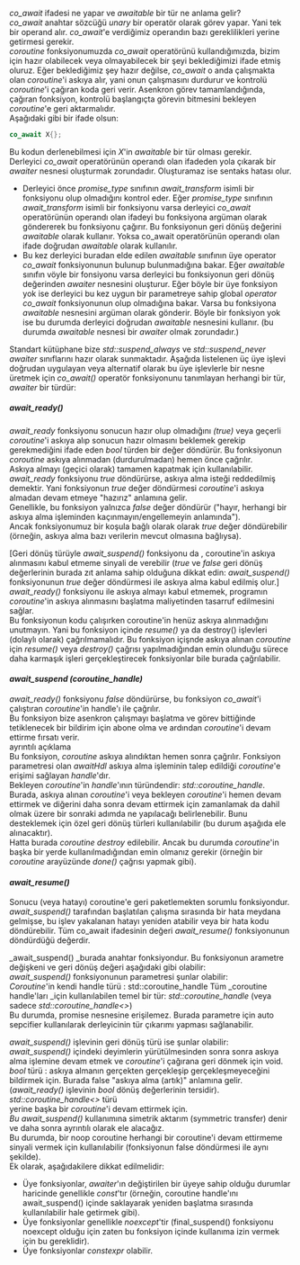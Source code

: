 _co_await_ ifadesi ne yapar ve _awaitable_ bir tür ne anlama gelir?<br>
_co_await_ anahtar sözcüğü _unary_ bir operatör olarak görev yapar. Yani tek bir operand alır. _co_await_'e verdiğimiz operandın bazı gereklilikleri yerine getirmesi gerekir.<br>
_coroutine_ fonksiyonumuzda _co_await_ operatörünü kullandığımızda, bizim için hazır olabilecek veya olmayabilecek bir şeyi beklediğimizi ifade etmiş oluruz.
Eğer beklediğimiz şey hazır değilse, _co_await_ o anda çalışmakta olan _coroutine_'i askıya alır, yani onun çalışmasını durdurur ve kontrolü _coroutine_'i çağıran koda geri verir. Asenkron görev tamamlandığında, çağıran fonksiyon, kontrolü başlangıçta görevin bitmesini bekleyen _coroutine_'e geri aktarmalıdır.<br> 
Aşağıdaki gibi bir ifade olsun:

```cpp
co_await X{};
```
Bu kodun derlenebilmesi için _X_'in _awaitable_ bir tür olması gerekir. <br> 
Derleyici _co_await_ operatörünün operandı olan ifadeden yola çıkarak bir _awaiter_ nesnesi oluşturmak zorundadır. Oluşturamaz ise sentaks hatası olur.
- Derleyici önce _promise_type_ sınıfının _await_transform_ isimli bir fonksiyonu olup olmadığını kontrol eder. Eğer _promise_type_ sınıfının _await_transform_ isimli bir fonksiyonu varsa derleyici _co_await_ operatörünün operandı olan ifadeyi bu fonksiyona argüman olarak göndererek bu fonksiyonu çağırır. Bu fonksiyonun geri dönüş değerini _awaitable_ olarak kullanır. Yoksa co_await operatörünün operandı olan ifade doğrudan _awaitable_ olarak kullanılır.
- Bu kez derleyici buradan elde edilen _awaitable_ sınıfının üye operator _co_await_ fonksiyonunun bulunup bulunmadığına bakar. Eğer _awaitable_ sınıfın vöyle bir fonsiyonu varsa derleyici bu fonksiyonun geri dönüş değerinden _awaiter_ nesnesini oluşturur. Eğer böyle bir üye fonksiyon yok ise derleyici bu kez uygun bir parametreye sahip global _operator co_await_ fonksiyonunun olup olmadığına bakar. Varsa bu fonksiyona _awaitable_ nesnesini argüman olarak gönderir. Böyle bir fonksiyon yok ise bu durumda derleyici doğrudan _awaitable_ nesnesini kullanır. (bu durumda _awaitable_ nesnesi bir _awaiter_ olmak zorundadır.)

Standart kütüphane bize
_std::suspend_always_ ve _std::suspend_never_ _awaiter_ sınıflarını hazır olarak sunmaktadır. 
Aşağıda listelenen üç üye işlevi doğrudan uygulayan veya alternatif olarak bu üye işlevlerle bir nesne üretmek için _co_await()_ operatör fonksiyonunu tanımlayan herhangi bir tür, _awaiter_ bir türdür:

##### _await_ready()_
_await_ready_ fonksiyonu sonucun hazır olup olmadığını _(true)_ veya geçerli _coroutine_'i askıya alıp sonucun hazır olmasını beklemek gerekip gerekmediğini ifade eden _bool_ türden bir değer döndürür. Bu fonksiyonun _coroutine_ askıya alınmadan (durdurulmadan) hemen önce çağrılır.<br>
Askıya almayı (geçici olarak) tamamen kapatmak için kullanılabilir. <br>
_await_ready_ fonksiyonu _true_ döndürürse, askıya alma isteği reddedilmiş demektir. Yani fonksiyonun _true_ değer döndürmesi _coroutine_'i askıya almadan devam etmeye "hazırız" anlamına gelir.<br>
Genellikle, bu fonksiyon yalnızca _false_ değer döndürür ("hayır, herhangi bir askıya alma işleminden kaçınmayın/engellemeyin anlamında").<br> 
Ancak fonksiyonumuz bir koşula bağlı olarak olarak _true_ değer döndürebilir (örneğin, askıya alma bazı verilerin mevcut olmasına bağlıysa).<br>

[Geri dönüş türüyle _await_suspend()_ fonksiyonu da , coroutine'in askıya alınmasını kabul etmeme sinyali de verebilir (_true_ ve _false_ geri dönüş değerlerinin burada zıt anlama sahip olduğuna dikkat edin: _await_suspend()_ fonksiyonunun _true_ değer döndürmesi ile askıya alma kabul edilmiş olur.] <br>
_await_ready()_ fonksiyonu ile askıya almayı kabul etmemek, programın _coroutine_'in askıya alınmasını başlatma maliyetinden tasarruf edilmesini sağlar.<br>
Bu fonksiyonun kodu çalışırken coroutine'in henüz askıya alınmadığını unutmayın. Yani bu fonksiyon içinde _resume()_ ya da destroy() işlevleri (dolaylı olarak) çağrılmamalıdır.
Bu fonksiyon içişnde askıya alınan _coroutine_ için _resume()_ veya _destroy()_ çağrısı yapılmadığından emin olunduğu sürece daha karmaşık işleri gerçekleştirecek fonksiyonlar bile burada çağrılabilir.
<br>

#### _await_suspend (coroutine_handle)_ 
_await_ready()_ fonksiyonu _false_ döndürürse, bu fonksiyon _co_await_'i çalıştıran _coroutine_'in handle'ı ile çağrılır. <br>
Bu fonksiyon bize asenkron çalışmayı başlatma ve görev bittiğinde tetiklenecek bir bildirim için abone olma ve ardından _coroutine_'i devam ettirme fırsatı verir.<br>
ayrıntılı açıklama <br>
Bu fonksiyon, _coroutine_ askıya alındıktan hemen sonra çağrılır. 
Fonksiyon parametresi olan _awaitHdl_ askıya alma işleminin talep edildiği _coroutine_'e erişimi sağlayan _handle_'dır.<br>
Bekleyen _coroutine_'in _handle_'ının türündendir: _std::coroutine_handle<PromiseType>_. <br>
Burada, askıya alınan _coroutine_'i veya bekleyen _coroutine_'i hemen devam ettirmek ve diğerini daha sonra devam ettirmek için zamanlamak da dahil olmak üzere bir sonraki adımda ne yapılacağı belirlenebilir. 
Bunu desteklemek için özel geri dönüş türleri kullanılabilir (bu durum aşağıda ele alınacaktır).<br>
Hatta burada _coroutine_ _destroy_ edilebilir.  Ancak bu durumda _coroutine_'in başka bir yerde kullanılmadığından emin olmanız gerekir (örneğin bir _coroutine_ arayüzünde _done()_ çağrısı yapmak gibi). <br>

#### _await_resume()_
Sonucu (veya hatayı) coroutine'e geri paketlemekten sorumlu fonksiyondur. <br>
_await_suspend()_ tarafından başlatılan çalışma sırasında bir hata meydana gelmişse, bu işlev yakalanan hatayı yeniden atabilir veya bir hata kodu döndürebilir. 
Tüm co_await ifadesinin değeri _await_resume()_ fonksiyonunun döndürdüğü değerdir.


_await_suspend() _burada anahtar fonksiyondur. Bu fonksiyonun arametre değişkeni ve geri dönüş değeri aşağıdaki gibi olabilir:<br>
_await_suspend()_ fonksiyonunun parametresi şunlar olabilir:<br>
_Coroutine_'in kendi handle türü :
std::coroutine_handle<PrmType>
Tüm _coroutine handle'ları _için kullanılabilen temel bir tür: _std::coroutine_handle<void>_ (veya sadece _std::coroutine_handle<>_)<br>
Bu durumda, promise nesnesine erişilemez.
Burada parametre için auto sepcifier kullanılarak derleyicinin  tür çıkarımı yapması sağlanabilir.

_await_suspend()_ işlevinin geri dönüş türü ise şunlar olabilir:<br>
_await_suspend()_ içindeki deyimlerin yürütülmesinden sonra sonra askıya alma işlemine devam etmek ve _coroutine_'i çağırana geri dönmek için void. <br>
_bool_ türü : askıya almanın gerçekten gerçekleşip gerçekleşmeyeceğini bildirmek için. Burada false "askıya alma (artık)" anlamına gelir. (_await_ready()_ işlevinin _bool_ dönüş değerlerinin tersidir).<br>
_std::coroutine_handle<>_ türü<br>
yerine başka bir _coroutine_'i devam ettirmek için. <br>
_Bu await_suspend()_ kullanımına simetrik aktarım (symmetric transfer) denir ve daha sonra ayrıntılı olarak ele alacağız.<br>
Bu durumda, bir noop coroutine herhangi bir coroutine'i devam ettirmeme sinyali vermek için kullanılabilir (fonksiyonun false döndürmesi ile aynı şekilde).<br>
Ek olarak, aşağıdakilere dikkat edilmelidir:<br>
- Üye fonksiyonlar, _awaiter_'ın değiştirilen bir üyeye sahip olduğu durumlar haricinde genellikle _const_'tır (örneğin, coroutine handle'ını await_suspend() içinde saklayarak yeniden başlatma sırasında kullanılabilir hale getirmek gibi). <br>
- Üye fonksiyonlar genellikle _noexcept_'tir (final_suspend() fonksiyonu noexcept olduğu için zaten bu fonksiyon içinde kullanıma izin vermek için bu gereklidir). <br>
- Üye fonksiyonlar _constexpr_ olabilir. <br>

